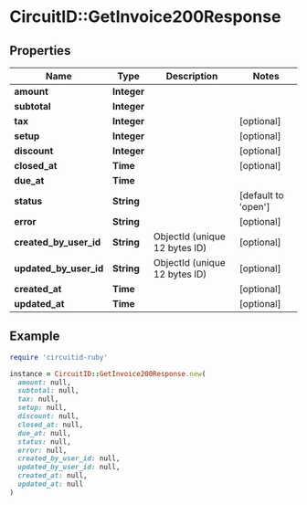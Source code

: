 # CircuitID::GetInvoice200Response

## Properties

| Name | Type | Description | Notes |
| ---- | ---- | ----------- | ----- |
| **amount** | **Integer** |  |  |
| **subtotal** | **Integer** |  |  |
| **tax** | **Integer** |  | [optional] |
| **setup** | **Integer** |  | [optional] |
| **discount** | **Integer** |  | [optional] |
| **closed_at** | **Time** |  | [optional] |
| **due_at** | **Time** |  |  |
| **status** | **String** |  | [default to &#39;open&#39;] |
| **error** | **String** |  | [optional] |
| **created_by_user_id** | **String** | ObjectId (unique 12 bytes ID) | [optional] |
| **updated_by_user_id** | **String** | ObjectId (unique 12 bytes ID) | [optional] |
| **created_at** | **Time** |  | [optional] |
| **updated_at** | **Time** |  | [optional] |

## Example

```ruby
require 'circuitid-ruby'

instance = CircuitID::GetInvoice200Response.new(
  amount: null,
  subtotal: null,
  tax: null,
  setup: null,
  discount: null,
  closed_at: null,
  due_at: null,
  status: null,
  error: null,
  created_by_user_id: null,
  updated_by_user_id: null,
  created_at: null,
  updated_at: null
)
```

